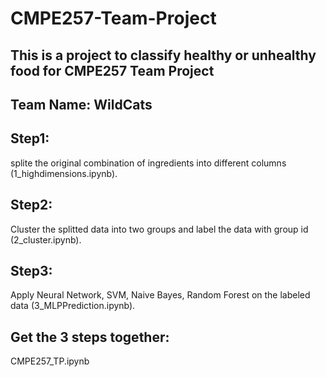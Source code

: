 # CMPE257-Team-Project
## This is a project to classify healthy or unhealthy food for CMPE257 Team Project
## Team Name: WildCats

## Step1:
  splite the original combination of ingredients into different columns (1_highdimensions.ipynb).
  
## Step2:
  Cluster the splitted data into two groups and label the data with group id (2_cluster.ipynb).
  
## Step3:
  Apply Neural Network, SVM, Naive Bayes, Random Forest on the labeled data (3_MLPPrediction.ipynb).
  

## Get the 3 steps together:
  CMPE257_TP.ipynb
